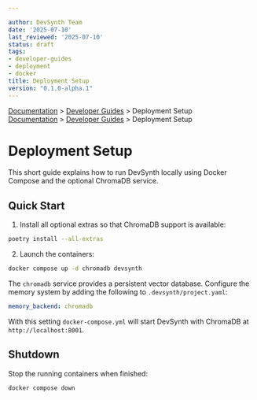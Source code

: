 ```yaml
---

author: DevSynth Team
date: '2025-07-10'
last_reviewed: '2025-07-10'
status: draft
tags:
- developer-guides
- deployment
- docker
title: Deployment Setup
version: "0.1.0-alpha.1"
---
```

<div class="breadcrumbs">
<a href="../index.md">Documentation</a> &gt; <a href="index.md">Developer Guides</a> &gt; Deployment Setup
</div>

<div class="breadcrumbs">
<a href="../index.md">Documentation</a> &gt; <a href="index.md">Developer Guides</a> &gt; Deployment Setup
</div>

# Deployment Setup

This short guide explains how to run DevSynth locally using Docker Compose and the optional ChromaDB service.

## Quick Start

1. Install all optional extras so that ChromaDB support is available:

```bash
poetry install --all-extras
```

2. Launch the containers:

```bash
docker compose up -d chromadb devsynth
```

The `chromadb` service provides a persistent vector database. Configure the memory system by adding the following to `.devsynth/project.yaml`:

```yaml
memory_backend: chromadb
```

With this setting `docker-compose.yml` will start DevSynth with ChromaDB at `http://localhost:8001`.

## Shutdown

Stop the running containers when finished:

```bash
docker compose down
```

